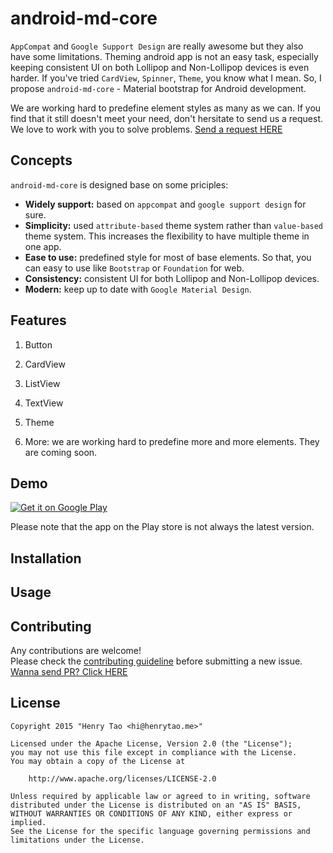 android-md-core
================

`AppCompat` and `Google Support Design` are really awesome but they also have some limitations. Theming android app is not an easy task, especially keeping consistent UI on both Lollipop and Non-Lollipop devices is even harder. If you've tried `CardView`, `Spinner`, `Theme`, you know what I mean. So, I propose `android-md-core` - Material bootstrap for Android development. 

We are working hard to predefine element styles as many as we can. If you find that it still doesn't meet your need, don't hersitate to send us a request. We love to work with you to solve problems. [Send a request HERE](https://github.com/henrytao-me/android-md-core/issues)


## Concepts
`android-md-core` is designed base on some priciples:

- **Widely support:** based on `appcompat` and `google support design` for sure.
- **Simplicity:** used `attribute-based` theme system rather than `value-based` theme system. This increases the flexibility to have multiple theme in one app. 
- **Ease to use:** predefined style for most of base elements. So that, you can easy to use like `Bootstrap` or `Foundation` for web. 
- **Consistency:** consistent UI for both Lollipop and Non-Lollipop devices. 
- **Modern:** keep up to date with `Google Material Design`.


## Features

1. Button


2. CardView


3. ListView


4. TextView


5. Theme


6. More: we are working hard to predefine more and more elements. They are coming soon. 


## Demo

[![Get it on Google Play](https://developer.android.com/images/brand/en_generic_rgb_wo_45.png)](https://play.google.com/store/apps/details?id=me.henrytao.mdcore)

Please note that the app on the Play store is not always the latest version. 


## Installation


## Usage


## Contributing

Any contributions are welcome!  
Please check the [contributing guideline](CONTRIBUTING.md) before submitting a new issue. [Wanna send PR? Click HERE](https://github.com/henrytao-me/android-md-core/pulls)


## License

    Copyright 2015 "Henry Tao <hi@henrytao.me>"

    Licensed under the Apache License, Version 2.0 (the "License");
    you may not use this file except in compliance with the License.
    You may obtain a copy of the License at

        http://www.apache.org/licenses/LICENSE-2.0

    Unless required by applicable law or agreed to in writing, software
    distributed under the License is distributed on an "AS IS" BASIS,
    WITHOUT WARRANTIES OR CONDITIONS OF ANY KIND, either express or implied.
    See the License for the specific language governing permissions and
    limitations under the License.

